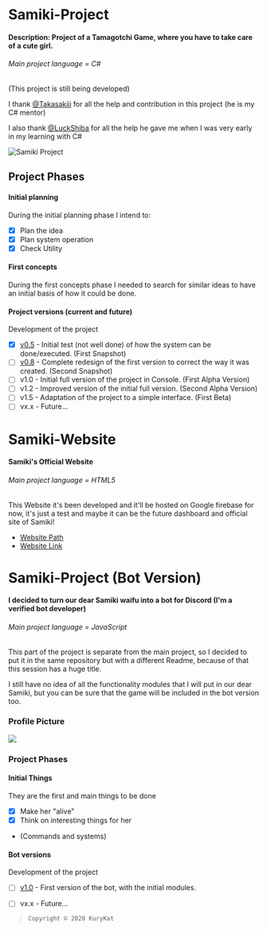 # Samiki-Project
#### Description: Project of a Tamagotchi Game, where you have to take care of a cute girl.

###### Main project language = C#

(This project is still being developed)

I thank [@Takasakiii](https://github.com/Takasakiii) for all the help and contribution in this project (he is my C# mentor)

I also thank [@LuckShiba](https://github.com/LuckShiba) for all the help he gave me when I was very early in my learning with C#

![Samiki Project](https://repository-images.githubusercontent.com/289616441/00f45600-e53d-11ea-815f-b02fac21a10d "Samiki Project")

## Project Phases

#### Initial planning
During the initial planning phase I intend to:
- [x] Plan the idea
- [x] Plan system operation
- [x] Check Utility

#### First concepts
During the first concepts phase I needed to search for similar ideas to have an initial basis of how it could be done.

#### Project versions (current and future)
Development of the project
- [x] [v0.5](https://github.com/KuryKat/Samiki-Project/tree/master/Samiki%20Tamaguchi%20v0.5#version-v05-of-samiki-project) - Initial test (not well done) of how the system can be done/executed. (First Snapshot)
- [ ] [v0.8](https://github.com/KuryKat/Samiki-Project/tree/master/Samiki%20Tamaguchi%20v0.8#version-v08-of-samiki-project) - Complete redesign of the first version to correct the way it was created. (Second Snapshot)
- [ ] v1.0 - Initial full version of the project in Console. (First Alpha Version)
- [ ] v1.2 - Improved version of the initial full version. (Second Alpha Version)
- [ ] v1.5 - Adaptation of the project to a simple interface. (First Beta)
- [ ] vx.x - Future...

# Samiki-Website
#### Samiki's Official Website
###### Main project language = HTML5

This Website it's been developed and it'll be hosted on Google firebase for now, it's just a test and maybe it can be the future dashboard and official site of Samiki!

- [Website Path](https://github.com/KuryKat/Samiki-Project/tree/master/Samiki%20Website#samiki-project-website)
- [Website Link](https://samikiproject.web.app/)

# Samiki-Project (Bot Version)

#### I decided to turn our dear Samiki waifu into a bot for Discord (I'm a verified bot developer)

###### Main project language = JavaScript

This part of the project is separate from the main project, so I decided to put it in the same repository but with a different Readme, because of that this session has a huge title.

I still have no idea of ​​all the functionality modules that I will put in our dear Samiki, but you can be sure that the game will be included in the bot version too.

### Profile Picture
<img src="https://cdn.discordapp.com/avatars/739014827804196954/417309a73afcf050ac175418d3f89529.png">

### Project Phases

#### Initial Things
They are the first and main things to be done
- [x] Make her "alive"
- [x] Think on interesting things for her
 - (Commands and systems)

#### Bot versions
Development of the project
- [ ] [v1.0](https://github.com/KuryKat/Samiki-Project/tree/master/Samiki%20Bot%20v1.0#samiki-project-bot-version) - First version of the bot, with the initial modules.
- [ ] vx.x - Future...


>     Copyright © 2020 KuryKat
